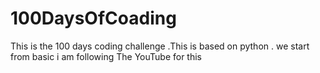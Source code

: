 # 100DaysOfCoading
This is the 100 days coding challenge .This is based  on python . we start from basic i am following The  YouTube  for this
